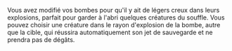 Vous avez modifié vos bombes pour qu'il y ait de légers creux dans leurs explosions, parfait pour garder à l'abri quelques créatures du souffle. Vous pouvez choisir une créature dans le rayon d'explosion de la bombe, autre que la cible, qui réussira automatiquement son jet de sauvegarde et ne prendra pas de dégâts.